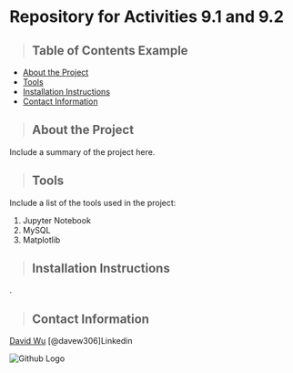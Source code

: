 # Repository for Activities 9.1 and 9.2
>## Table of Contents Example
* [About the Project](#about)
* [Tools](#tools)
* [Installation Instructions](#installation)
* [Contact Information](#contact)

<a class="anchor" id="about"></a>
>## About the Project
Include a summary of the project here.
<a class="anchor" id="tools"></a>
>## Tools
Include a list of the tools used in the project:
1. Jupyter Notebook
2. MySQL
3. Matplotlib
<a class="anchor" id="installation"></a>
>## Installation Instructions
.
<a class="anchor" id="contact"></a>
>## Contact Information
[David Wu](https://www.linkedin.com/in/david-wu-58086188/)
[@davew306]Linkedin

![Github Logo](https://github.githubassets.com/images/modules/logos_page/Octocat.png "Github logo - markdown")
